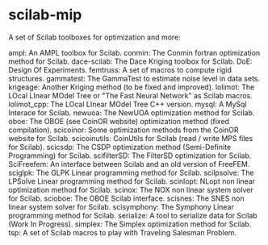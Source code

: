 scilab-mip
==========

A set of Scilab toolboxes for optimization and more:

ampl: An AMPL toolbox for Scilab.
conmin: The Conmin fortran optimization method for Scilab.
dace-scilab: The Dace Kriging toolbox for Scilab.
DoE: Design Of Experiments.
femtruss: A set of macros to compute rigid structures.
gammatest: The GammaTest to estimate noise level in data sets.
krigeage: Another Kriging method (to be fixed and improved).
lolimot: The LOcal LInear MOdel Tree or "The Fast Neural Network" as Scilab macros.
lolimot_cpp: The LOcal LInear MOdel Tree C++ version.
mysql: A MySql Interace for Scilab.
newuoa: The NewUOA optimization method for Scilab.
oboe: The OBOE (see CoinOR website) optimization method (fixed compilation).
scicoinor: Some optimization methods from the CoinOR website for Scilab.
scicoinutils: CoinUtils for Scilab (read / write MPS files for Scilab).
scicsdp: The CSDP optimization method (Semi-Definite Programming) for Scilab.
scifilterSD: The FilterSD optimization for Scilab.
SciFreefem: An interface between Scilab and an old version of FreeFEM.
sciglpk: The GLPK Linear programming method for Scilab.
scilpsolve: The LPSolve Linear programming method for Scilab.
scinlopt: NLopt non linear optimization method for Scilab.
scinox: The NOX non linear system solver for Scilab.
scioboe: The OBOE Scilab interface.
scisnes: The SNES non linear system solver for Scilab.
scisymphony: The Symphony Linear programming method for Scilab.
serialize: A tool to serialize data for Scilab (Work In Progress).
simplex: The Simplex optimization method for Scilab.
tsp: A set of Scilab macros to play with Traveling Salesman Problem.
